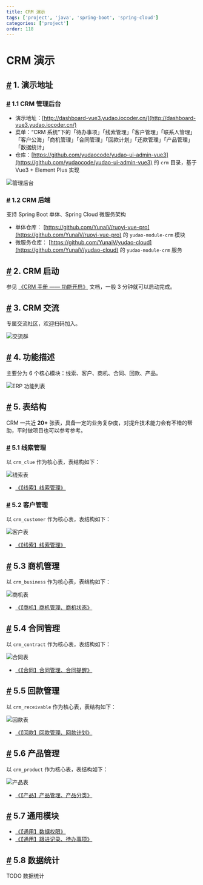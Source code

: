```yaml
---
title: CRM 演示
tags: ['project', 'java', 'spring-boot', 'spring-cloud']
categories: ['project']
order: 118
---
```

# CRM 演示

## [#](#_1-演示地址) 1. 演示地址

 ### [#](#_1-1-crm-管理后台) 1.1 CRM 管理后台

 * 演示地址：[http://dashboard-vue3.yudao.iocoder.cn/](http://dashboard-vue3.yudao.iocoder.cn/)
* 菜单：“CRM 系统”下的「待办事项」「线索管理」「客户管理」「联系人管理」「客户公海」「商机管理」「合同管理」「回款计划」「还款管理」「产品管理」「数据统计」
* 仓库：[https://github.com/yudaocode/yudao-ui-admin-vue3](https://github.com/yudaocode/yudao-ui-admin-vue3) 的 `crm` 目录，基于 Vue3 + Element Plus 实现

 ![管理后台](https://doc.iocoder.cn/img/CRM%E6%89%8B%E5%86%8C/%E5%8A%9F%E8%83%BD%E6%BC%94%E7%A4%BA/%E7%AE%A1%E7%90%86%E5%90%8E%E5%8F%B0.png)

 ### [#](#_1-2-crm-后端) 1.2 CRM 后端

 支持 Spring Boot 单体、Spring Cloud 微服务架构

 * 单体仓库： [https://github.com/YunaiV/ruoyi-vue-pro](https://github.com/YunaiV/ruoyi-vue-pro) 的 `yudao-module-crm` 模块
* 微服务仓库： [https://github.com/YunaiV/yudao-cloud](https://github.com/YunaiV/yudao-cloud) 的 `yudao-module-crm` 服务

 ## [#](#_2-crm-启动) 2. CRM 启动

 参见 [《CRM 手册 —— 功能开启》](/crm/build/) 文档，一般 3 分钟就可以启动完成。

 ## [#](#_3-crm-交流) 3. CRM 交流

 专属交流社区，欢迎扫码加入。

 ![交流群](https://doc.iocoder.cn/img/ad/zsxq_crm.png)

 ## [#](#_4-功能描述) 4. 功能描述

 主要分为 6 个核心模块：线索、客户、商机、合同、回款、产品。

 ![ERP 功能列表](https://doc.iocoder.cn/img/common/crm-feature.png)

 ## [#](#_5-表结构) 5. 表结构

 CRM 一共近 **20+** 张表，具备一定的业务复杂度，对提升技术能力会有不错的帮助，平时做项目也可以参考参考。

 ### [#](#_5-1-线索管理) 5.1 线索管理

 以 `crm_clue` 作为核心表，表结构如下：

 ![线索表](https://doc.iocoder.cn/img/CRM%E6%89%8B%E5%86%8C/%E5%8A%9F%E8%83%BD%E6%BC%94%E7%A4%BA/%E7%BA%BF%E7%B4%A2%E8%A1%A8.png)

 * [《【线索】线索管理》](/crm/clue/)

 ### [#](#_5-2-客户管理) 5.2 客户管理

 以 `crm_customer` 作为核心表，表结构如下：

 ![客户表](https://doc.iocoder.cn/img/CRM%E6%89%8B%E5%86%8C/%E5%8A%9F%E8%83%BD%E6%BC%94%E7%A4%BA/%E5%AE%A2%E6%88%B7%E8%A1%A8.png)

 * [《【线索】线索管理》](/crm/customer/)

 ## [#](#_5-3-商机管理) 5.3 商机管理

 以 `crm_business` 作为核心表，表结构如下：

 ![商机表](https://doc.iocoder.cn/img/CRM%E6%89%8B%E5%86%8C/%E5%8A%9F%E8%83%BD%E6%BC%94%E7%A4%BA/%E5%95%86%E6%9C%BA%E8%A1%A8.png)

 * [《【商机】商机管理、商机状态》](/crm/business/)

 ## [#](#_5-4-合同管理) 5.4 合同管理

 以 `crm_contract` 作为核心表，表结构如下：

 ![合同表](https://doc.iocoder.cn/img/CRM%E6%89%8B%E5%86%8C/%E5%8A%9F%E8%83%BD%E6%BC%94%E7%A4%BA/%E5%90%88%E5%90%8C%E8%A1%A8.png)

 * [《【合同】合同管理、合同提醒》](/crm/contract/)

 ## [#](#_5-5-回款管理) 5.5 回款管理

 以 `crm_receivable` 作为核心表，表结构如下：

 ![回款表](https://doc.iocoder.cn/img/CRM%E6%89%8B%E5%86%8C/%E5%8A%9F%E8%83%BD%E6%BC%94%E7%A4%BA/%E5%9B%9E%E6%AC%BE%E8%A1%A8.png)

 * [《【回款】回款管理、回款计划》](/crm/receivable/)

 ## [#](#_5-6-产品管理) 5.6 产品管理

 以 `crm_product` 作为核心表，表结构如下：

 ![产品表](https://doc.iocoder.cn/img/CRM%E6%89%8B%E5%86%8C/%E5%8A%9F%E8%83%BD%E6%BC%94%E7%A4%BA/%E4%BA%A7%E5%93%81%E8%A1%A8.png)

 * [《【产品】产品管理、产品分类》](/crm/product/)

 ## [#](#_5-7-通用模块) 5.7 通用模块

 * [《【通用】数据权限》](/crm/permission/)
* [《【通用】跟进记录、待办事项》](/crm/follow-up/)

 ## [#](#_5-8-数据统计) 5.8 数据统计

 TODO 数据统计
